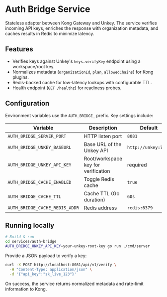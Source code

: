 # Auth Bridge Service

Stateless adapter between Kong Gateway and Unkey. The service verifies incoming API keys, enriches the response with organization metadata, and caches results in Redis to minimize latency.

## Features

- Verifies keys against Unkey's `keys.verifyKey` endpoint using a workspace/root key.
- Normalizes metadata (`organizationId`, `plan`, `allowedChains`) for Kong plugins.
- Redis-backed cache for low-latency lookups with configurable TTL.
- Health endpoint (`GET /healthz`) for readiness probes.

## Configuration

Environment variables use the `AUTH_BRIDGE_` prefix. Key settings include:

| Variable | Description | Default |
|----------|-------------|---------|
| `AUTH_BRIDGE_SERVER_PORT` | HTTP listen port | `8081` |
| `AUTH_BRIDGE_UNKEY_BASEURL` | Base URL of the Unkey API | `http://unkey:7070` |
| `AUTH_BRIDGE_UNKEY_API_KEY` | Root/workspace key for verification | required |
| `AUTH_BRIDGE_CACHE_ENABLED` | Toggle Redis cache | `true` |
| `AUTH_BRIDGE_CACHE_TTL` | Cache TTL (Go duration) | `60s` |
| `AUTH_BRIDGE_CACHE_REDIS_ADDR` | Redis address | `redis:6379` |

## Running locally

```bash
# Build & run
cd services/auth-bridge
AUTH_BRIDGE_UNKEY_API_KEY=your-unkey-root-key go run ./cmd/server
```

Provide a JSON payload to verify a key:

```bash
curl -X POST http://localhost:8081/api/v1/verify \
  -H "Content-Type: application/json" \
  -d '{"api_key":"sk_live_123"}'
```

On success, the service returns normalized metadata and rate-limit information to Kong.
